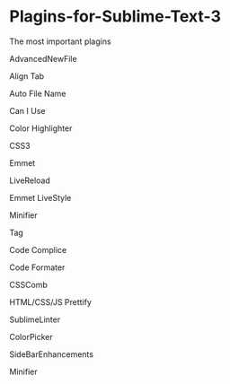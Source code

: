 # Plagins-for-Sublime-Text-3
The most important plagins


AdvancedNewFile

Align Tab

Auto File Name 

Can I Use

Color Highlighter

CSS3

Emmet

LiveReload

Emmet LiveStyle

Minifier

Tag

Code Complice

Code Formater

CSSComb

HTML/CSS/JS Prettify

SublimeLinter

ColorPicker

SideBarEnhancements

Minifier



